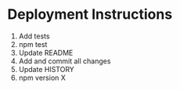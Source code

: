 # Deployment Instructions

1. Add tests
2. npm test
3. Update README
4. Add and commit all changes
5. Update HISTORY
6. npm version X
